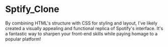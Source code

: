 # Sptify_Clone
By combining HTML's structure with CSS for styling and layout, I've likely created a visually appealing and functional replica of Spotify's interface. It's a fantastic way to sharpen your front-end skills while paying homage to a popular platform!

